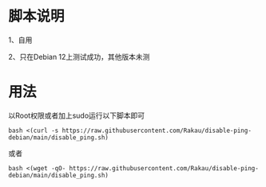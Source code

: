 # 脚本说明
1、自用

2、只在Debian 12上测试成功，其他版本未测

# 用法
以Root权限或者加上sudo运行以下脚本即可

```
bash <(curl -s https://raw.githubusercontent.com/Rakau/disable-ping-debian/main/disable_ping.sh)
```

或者

```
bash <(wget -qO- https://raw.githubusercontent.com/Rakau/disable-ping-debian/main/disable_ping.sh)
```
